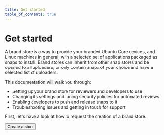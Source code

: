 ```yaml
---
title: Get started
table_of_contents: true
---
```


# Get started

A brand store is a way to provide your branded Ubuntu Core devices, and Linux machines in general, with a selected set of applications packaged as snaps to install. Brand stores can inherit from other snap stores and be opened to all uploaders, or only contain snaps of your choice and have a selected list of uploaders.

This documentation will walk you through:

* Setting up your brand store for reviewers and developers to use
* Changing its settings and tuning security policies for automated reviews
* Enabling developers to push and release snaps to it
* Troubleshooting issues and getting in touch for support

First, let's have a look at how to request the creation of a brand store.

<p><a href="create.md"><button class="p-button--base">Create a store</button></a></p>
